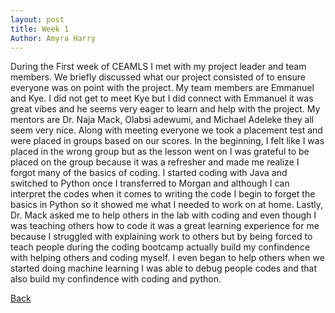 ```yaml
---
layout: post
title: Week 1
Author: Amyra Harry
---
```


During the First week of CEAMLS I met with my project leader and team members. We briefly discussed what our project consisted of to ensure everyone was on point with the project. My team members are Emmanuel and Kye. I did not get to meet Kye but I did connect with Emmanuel it was great vibes and he seems very eager to learn and help with the project. My mentors are Dr. Naja Mack, Olabsi adewumi, and Michael Adeleke they all seem very nice.
Along with meeting everyone we took a placement test and were placed in groups based on our scores. In the beginning, I felt like I was placed in the wrong group but as the lesson went on I was grateful to be placed on the group because it was a refresher and made me realize I forgot many of the basics of coding. I started coding with Java and switched to Python once I transferred to Morgan and although I can interpret the codes when it comes to writing the code I begin to forget the basics in Python so it showed me what I needed to work on at home. Lastly, Dr. Mack asked me to help others in the lab with coding and even though I was teaching others how to code it was a great learning experience for me because I struggled with explaining work to others but by being forced to teach people during the coding bootcamp actually build my confindence with helping others and coding myself. I even began to help others when we started doing machine learning I was able to debug people codes and that also build my confindence with coding and python.   

[Back](./)
